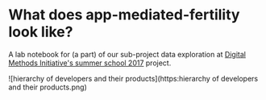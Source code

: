 # What does app-mediated-fertility look like?

A lab notebook for (a part) of our sub-project data exploration at [Digital Methods Initiative's summer school 2017](https://wiki.digitalmethods.net/Dmi/SummerSchool2017) project.

![hierarchy of developers and their products](https:hierarchy of developers and their products.png)
